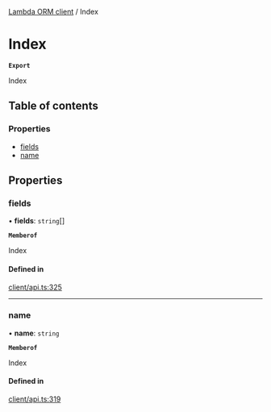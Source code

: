 [Lambda ORM client](../README.md) / Index

# Index

**`Export`**

Index

## Table of contents

### Properties

- [fields](Index.md#fields)
- [name](Index.md#name)

## Properties

### fields

• **fields**: `string`[]

**`Memberof`**

Index

#### Defined in

[client/api.ts:325](https://github.com/FlavioLionelRita/lambdaorm-client-node/blob/c705977/src/lib/client/api.ts#L325)

___

### name

• **name**: `string`

**`Memberof`**

Index

#### Defined in

[client/api.ts:319](https://github.com/FlavioLionelRita/lambdaorm-client-node/blob/c705977/src/lib/client/api.ts#L319)
